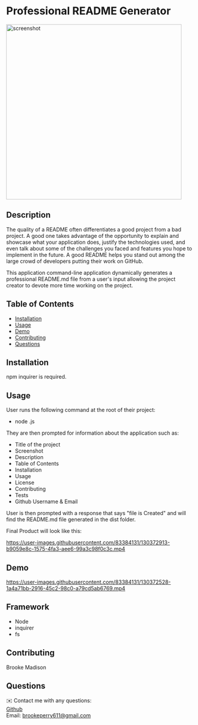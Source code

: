 # Professional README Generator


<img width="470" alt="screenshot" src="https://user-images.githubusercontent.com/83384131/130370510-301bfc31-7342-4703-88f9-586aadf37310.png">

## Description 

The quality of a README often differentiates a good project from a bad project. A good one takes advantage of the opportunity to explain and showcase what your application does, justify the technologies used, and even talk about some of the challenges you faced and features you hope to implement in the future. A good README helps you stand out among the large crowd of developers putting their work on GitHub.

This application command-line application dynamically generates a professional README.md file from a user's input allowing the project creator to devote more time working on the project.

## Table of Contents

* [Installation](#installation)
* [Usage](#usage)
* [Demo](#demo)
* [Contributing](#contributing)
* [Questions](#questions)

## Installation

npm inquirer is required.

## Usage

User runs the following command at the root of their project:

* node <file>.js

They are then prompted for information about the application such as:
  
* Title of the project
* Screenshot
* Description 
* Table of Contents
* Installation
* Usage
* License
* Contributing
* Tests
* Github Username & Email 

User is then prompted with a response that says "file is Created" and will find the README.md file generated in the dist folder.

Final Product will look like this: 

https://user-images.githubusercontent.com/83384131/130372913-b9059e8c-1575-4fa3-aee6-99a3c98f0c3c.mp4

## Demo

https://user-images.githubusercontent.com/83384131/130372528-1a4a71bb-2916-45c2-98c0-a79cd5ab6769.mp4
  
## Framework
  
* Node
* inquirer
* fs

## Contributing

Brooke Madison

## Questions

✉️ Contact me with any questions:
<br />[Github](https://github.com/brookemadison)
<br />Email: brookeperry611@gmail.com
